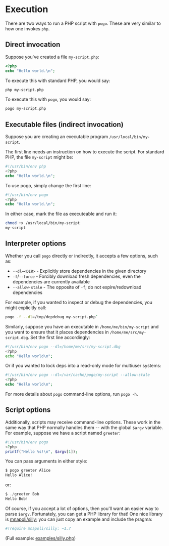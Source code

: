 # Execution

There are two ways to run a PHP script with `pogo`. These are very similar to how one invokes `php`.

## Direct invocation

Suppose you've created a file `my-script.php`:

```php
<?php
echo "Hello world.\n";
```

To execute this with standard PHP, you would say:

```bash
php my-script.php
```

To execute this with `pogo`, you would say:

```bash
pogo my-script.php
```

## Executable files (indirect invocation)

Suppose you are creating an executable program `/usr/local/bin/my-script`.

The first line needs an instruction on how to execute the script.  For
standard PHP, the file `my-script` might be:

```php
#!/usr/bin/env php
<?php
echo "Hello world.\n";
```

To use pogo, simply change the first line:

```php
#!/usr/bin/env pogo
<?php
echo "Hello world.\n";
```

In either case, mark the file as executeable and run it:

```bash
chmod +x /usr/local/bin/my-script
my-script
```

## Interpreter options

Whether you call `pogo` directly or indirectly, it accepts a few options, such as:

* `--dl=<DIR>` - Explicitly store dependencies in the given directory
* `-f`/`--force` - Forcibly download fresh dependencies, even the dependencies are currently available
* `--allow-stale` - The opposite of `-f`; do not expire/redownload dependencies

For example, if you wanted to inspect or debug the dependencies, you might explicitly call:

```bash
pogo -f --dl=/tmp/depdebug my-script.php`
```

Similarly, suppose you have an executable in `/home/me/bin/my-script` and you want
to ensure that it places dependencies in `/home/me/src/my-script.dbg`. Set the
first line accordingly:

```bash
#!/usr/bin/env pogo --dl=/home/me/src/my-script.dbg
<?php
echo "Hello world\n";
```

Or if you wanted to lock deps into a read-only mode for multiuser systems:

```php
#!/usr/bin/env pogo --dl=/var/cache/pogo/my-script --allow-stale
<?php
echo "Hello world\n";
```

For more details about `pogo` command-line options, run `pogo -h`.

## Script options

Additionally, scripts may receive command-line options. These work in the
same way that PHP normally handles them -- with the global `$argv` variable.
For example, suppose we have a script named `greeter`:

```php
#!/usr/bin/env pogo
<?php
printf("Hello %s!\n", $argv[1]);
```

You can pass arguments in either style:

```php
$ pogo greeter Alice
Hello Alice!
```

or:

```php
$ ./greeter Bob
Hello Bob!
```

Of course, if you accept a lot of options, then you'll want an easier way to parse `$argv`.  Fortunately, you can get a PHP
library for that!  One nice library is [mnapoli/silly](https://github.com/mnapoli/silly); you can just copy an example and
include the pragma:

```php
#!require mnapoli/silly: ~1.7
```

(Full example: [examples/silly.php](//github.com/totten/pogo/blob/master/examples/silly.php))
